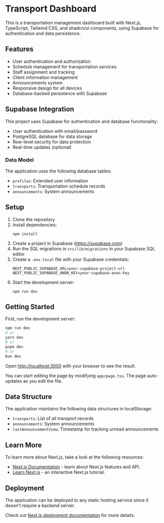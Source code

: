 # Transport Dashboard

This is a transportation management dashboard built with Next.js, TypeScript, Tailwind CSS, and shadcn/ui components, using Supabase for authentication and data persistence.

## Features

- User authentication and authorization
- Schedule management for transportation services
- Staff assignment and tracking
- Client information management
- Announcements system
- Responsive design for all devices
- Database-backed persistence with Supabase

## Supabase Integration

This project uses Supabase for authentication and database functionality:
- User authentication with email/password
- PostgreSQL database for data storage
- Row-level security for data protection
- Real-time updates (optional)

### Data Model

The application uses the following database tables:
- `profiles`: Extended user information
- `transports`: Transportation schedule records
- `announcements`: System announcements

## Setup

1. Clone the repository
2. Install dependencies:
   ```
   npm install
   ```
3. Create a project in Supabase (https://supabase.com)
4. Run the SQL migrations in `src/lib/migrations` in your Supabase SQL editor
5. Create a `.env.local` file with your Supabase credentials:
   ```
   NEXT_PUBLIC_SUPABASE_URL=your-supabase-project-url
   NEXT_PUBLIC_SUPABASE_ANON_KEY=your-supabase-anon-key
   ```
6. Start the development server:
   ```
   npm run dev
   ```

## Getting Started

First, run the development server:

```bash
npm run dev
# or
yarn dev
# or
pnpm dev
# or
bun dev
```

Open [http://localhost:3000](http://localhost:3000) with your browser to see the result.

You can start editing the page by modifying `app/page.tsx`. The page auto-updates as you edit the file.

## Data Structure

The application maintains the following data structures in localStorage:

- `transports`: List of all transport records
- `announcements`: System announcements
- `lastAnnouncementView`: Timestamp for tracking unread announcements

## Learn More

To learn more about Next.js, take a look at the following resources:

- [Next.js Documentation](https://nextjs.org/docs) - learn about Next.js features and API.
- [Learn Next.js](https://nextjs.org/learn) - an interactive Next.js tutorial.

## Deployment

The application can be deployed to any static hosting service since it doesn't require a backend server.

Check out [Next.js deployment documentation](https://nextjs.org/docs/app/building-your-application/deploying) for more details.
